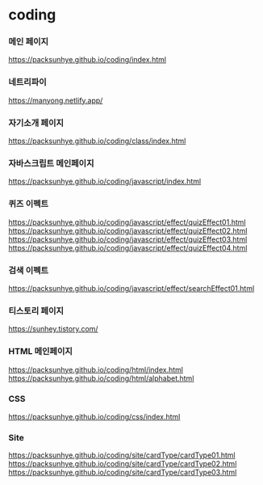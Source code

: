 # coding

### 메인 페이지
https://packsunhye.github.io/coding/index.html   

### 네트리파이
https://manyong.netlify.app/

### 자기소개 페이지
https://packsunhye.github.io/coding/class/index.html   

### 자바스크립트 메인페이지
https://packsunhye.github.io/coding/javascript/index.html

### 퀴즈 이펙트
https://packsunhye.github.io/coding/javascript/effect/quizEffect01.html <br>
https://packsunhye.github.io/coding/javascript/effect/quizEffect02.html <br>
https://packsunhye.github.io/coding/javascript/effect/quizEffect03.html <br>
https://packsunhye.github.io/coding/javascript/effect/quizEffect04.html

### 검색 이펙트
https://packsunhye.github.io/coding/javascript/effect/searchEffect01.html

### 티스토리 페이지 
https://sunhey.tistory.com/

### HTML 메인페이지
https://packsunhye.github.io/coding/html/index.html <br>
https://packsunhye.github.io/coding/html/alphabet.html

### CSS
https://packsunhye.github.io/coding/css/index.html


### Site
https://packsunhye.github.io/coding/site/cardType/cardType01.html <br>
https://packsunhye.github.io/coding/site/cardType/cardType02.html <br>
https://packsunhye.github.io/coding/site/cardType/cardType03.html
